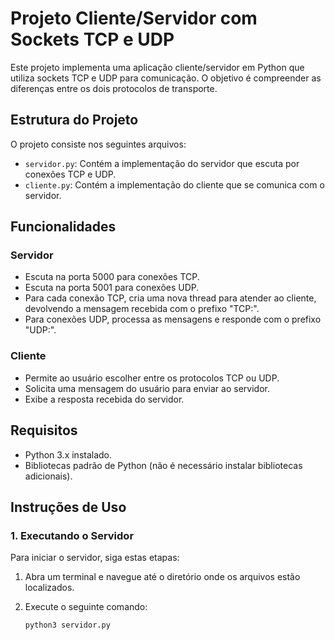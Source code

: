 # Projeto Cliente/Servidor com Sockets TCP e UDP

Este projeto implementa uma aplicação cliente/servidor em Python que utiliza sockets TCP e UDP para comunicação. O objetivo é compreender as diferenças entre os dois protocolos de transporte.

## Estrutura do Projeto

O projeto consiste nos seguintes arquivos:

- `servidor.py`: Contém a implementação do servidor que escuta por conexões TCP e UDP.
- `cliente.py`: Contém a implementação do cliente que se comunica com o servidor.

## Funcionalidades

### Servidor

- Escuta na porta 5000 para conexões TCP.
- Escuta na porta 5001 para conexões UDP.
- Para cada conexão TCP, cria uma nova thread para atender ao cliente, devolvendo a mensagem recebida com o prefixo "TCP:".
- Para conexões UDP, processa as mensagens e responde com o prefixo "UDP:".

### Cliente

- Permite ao usuário escolher entre os protocolos TCP ou UDP.
- Solicita uma mensagem do usuário para enviar ao servidor.
- Exibe a resposta recebida do servidor.

## Requisitos

- Python 3.x instalado.
- Bibliotecas padrão de Python (não é necessário instalar bibliotecas adicionais).

## Instruções de Uso

### 1. Executando o Servidor

Para iniciar o servidor, siga estas etapas:

1. Abra um terminal e navegue até o diretório onde os arquivos estão localizados.
2. Execute o seguinte comando:

   ```bash
   python3 servidor.py